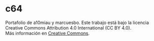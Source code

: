 # c64
Portafolio de a10miau y marcuesbo.
Este trabajo está bajo la licencia Creative Commons Attribution 4.0 International (CC BY 4.0).  
Más información en [Creative Commons](https://creativecommons.org/licenses/by/4.0/).
